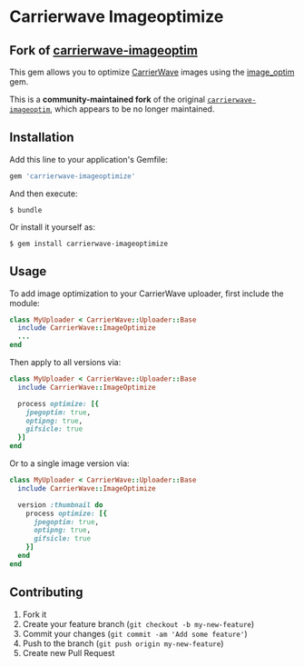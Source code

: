 # Carrierwave Imageoptimize
## Fork of [carrierwave-imageoptim](https://github.com/nifuramu/carrierwave-imageoptim)

This gem allows you to optimize [CarrierWave](https://github.com/carrierwaveuploader/carrierwave) images using the [image_optim](https://github.com/toy/image_optim) gem.

This is a **community-maintained fork** of the original [`carrierwave-imageoptim`](https://github.com/nifuramu/carrierwave-imageoptim), which appears to be no longer maintained.

## Installation
Add this line to your application's Gemfile:

```ruby
gem 'carrierwave-imageoptimize'
```

And then execute:

    $ bundle

Or install it yourself as:

    $ gem install carrierwave-imageoptimize

## Usage
To add image optimization to your CarrierWave uploader, first include the module:

```ruby
class MyUploader < CarrierWave::Uploader::Base
  include CarrierWave::ImageOptimize
  ...
end
```

Then apply to all versions via:

```ruby
class MyUploader < CarrierWave::Uploader::Base
  include CarrierWave::ImageOptimize

  process optimize: [{
    jpegoptim: true,
    optipng: true,
    gifsicle: true
  }]
end
```

Or to a single image version via:

```ruby
class MyUploader < CarrierWave::Uploader::Base
  include CarrierWave::ImageOptimize

  version :thumbnail do
    process optimize: [{
      jpegoptim: true,
      optipng: true,
      gifsicle: true
    }]
  end
end
```

## Contributing

1. Fork it
2. Create your feature branch (`git checkout -b my-new-feature`)
3. Commit your changes (`git commit -am 'Add some feature'`)
4. Push to the branch (`git push origin my-new-feature`)
5. Create new Pull Request

